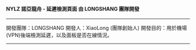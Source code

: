 #### NYLZ 諾亞龍舟 - 延遲檢測頁面 由 LONGSHANG 團隊開發

---

開發團隊：LONGSHANG
開發人：XiaoLong (團隊創始人)
開發目的：用於機場(VPN)後端檢測延遲，以及面板是否在線情況。

---
